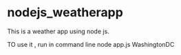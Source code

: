 # nodejs_weatherapp

This is a weather app using node js.

TO use it , run in command line
node app.js WashingtonDC
